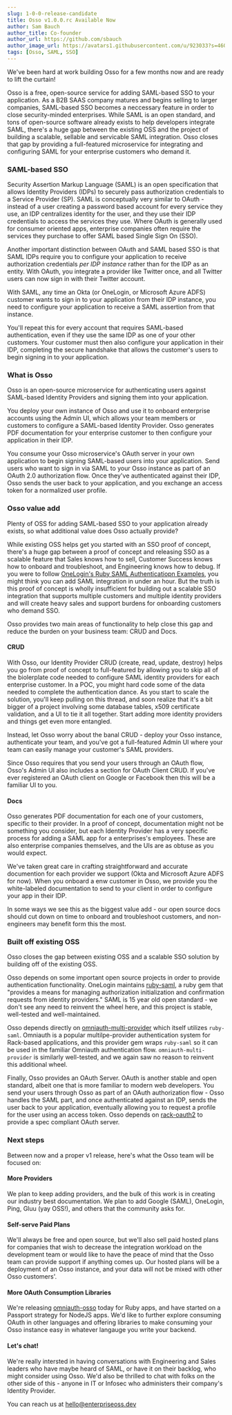 ```yaml
---
slug: 1-0-0-release-candidate
title: Osso v1.0.0.rc Available Now
author: Sam Bauch
author_title: Co-founder
author_url: https://github.com/sbauch
author_image_url: https://avatars1.githubusercontent.com/u/923033?s=460&u=db9bb41f9b279750c74afc1be0ab51db05539593&v=4
tags: [Osso, SAML, SSO]
---
```


We've been hard at work building Osso for a few months now and are ready to lift the curtain!

Osso is a free, open-source service for adding SAML-based SSO to your application. As a B2B SAAS company matures and begins selling to larger companies, SAML-based SSO becomes a neccessary feature in order to close security-minded enterprises. While SAML is an open standard, and tons of open-source software already exists to help developers integrate SAML, there's a huge gap between the existing OSS and the project of building a scalable, sellable and servicable SAML integration. Osso closes that gap by providing a full-featured microservice for integrating and configuring SAML for your enterprise customers who demand it.

### SAML-based SSO

Security Assertion Markup Language (SAML) is an open specification that allows Identity Providers (IDPs) to securely pass authorization credentials to a Service Provider (SP). SAML is conceptually very similar to OAuth - instead of a user creating a password based account for every service they use, an IDP centralizes identity for the user, and they use their IDP credentials to access the services they use. Where OAuth is generally used for consumer oriented apps, enterprise companies often require the services they purchase to offer SAML based Single Sign On (SSO).

Another important distinction between OAuth and SAML based SSO is that SAML IDPs require you to configure your application to receive authorization credentials _per IDP instance_ rather than for the IDP as an entity. With OAuth, you integrate a provider like Twitter once, and all Twitter users can now sign in with their Twitter account. 

With SAML, any time an Okta (or OneLogin, or Microsoft Azure ADFS) customer wants to sign in to your application from their IDP instance, you need to configure your application to receive a SAML assertion from that instance. 

You'll repeat this for every account that requires SAML-based authentication, even if they use the same IDP as one of your other customers. Your customer must then also configure your application in their IDP, completing the secure handshake that allows the customer's users to begin signing in to your application.


### What is Osso

Osso is an open-source microservice for authenticating users against SAML-based Identity Providers and signing them into your application.

You deploy your own instance of Osso and use it to onboard enterprise accounts using the Admin UI, which allows your team members or customers to configure a SAML-based Identity Provider. Osso generates PDF documentation for your enterprise customer to then configure your application in their IDP.

You consume your Osso microservice's OAuth server in your own application to begin signing SAML-based users into your application. Send users who want to sign in via SAML to your Osso instance as part of an OAuth 2.0 authorization flow. Once they've authenticated against their IDP, Osso sends the user back to your application, and you exchange an access token for a normalized user profile.

### Osso value add

Plenty of OSS for adding SAML-based SSO to your application already exists, so what additional value does Osso actually provide?

While existing OSS helps get you started with an SSO proof of concept, there's a huge gap between a proof of concept and releasing SSO as a scalable feature that Sales knows how to sell, Customer Success knows how to onboard and troubleshoot, and Engineering knows how to debug. If you were to follow [OneLogin's Ruby SAML Authenticatiopn Examples](https://developers.onelogin.com/saml/ruby), you might think you can add SAML integration in under an hour. But the truth is this proof of concept is wholly insufficient for building out a scalable SSO integration that supports multiple customers and multiple identity providers and will create heavy sales and support burdens for onboarding customers who demand SSO.

Osso provides two main areas of functionality to help close this gap and reduce the burden on your business team: CRUD and Docs.

#### CRUD

With Osso, our Identity Provider CRUD (create, read, update, destroy) helps you go from proof of concept to full-featured by allowing you to skip all of the biolerplate code needed to configure SAML identity providers for each enterprise customer. In a POC, you might hard code some of the data needed to complete the authentication dance. As you start to scale the solution, you'll keep pulling on this thread, and soon realize that it's a bit bigger of a project involving some database tables, x509 certificate validation, and a UI to tie it all together. Start adding more identity providers and things get even more entangled.

Instead, let Osso worry about the banal CRUD - deploy your Osso instance, authenticate your team, and you've got a full-featured Admin UI where your team can easily manage your customer's SAML providers.

Since Osso requires that you send your users through an OAuth flow, Osso's Admin UI also includes a section for OAuth Client CRUD. If you've ever registered an OAuth client on Google or Facebook then this will be a familiar UI to you.

#### Docs

Osso generates PDF documentation for each one of your customers, specific to their provider. In a proof of concept, documentation might not be something you consider, but each Identity Provider has a very specific process for adding a SAML app for a enterprises's employees. These are also enterprise companies themselves, and the UIs are as obtuse as you would expect.

We've taken great care in crafting straightforward and accurate documention for each provider we support (Okta and Microsoft Azure ADFS for now). When you onboard a enw customer in Osso, we provide you the white-labeled documentation to send to your client in order to configure your app in their IDP.

In some ways we see this as the biggest value add - our open source docs should cut down on time to onboard and troubleshoot customers, and non-engineers may benefit form this the most.

### Built off existing OSS

Osso closes the gap between existing OSS and a scalable SSO solution by building off of the existing OSS.

Osso depends on some important open source projects in order to provide authentication functionality. OneLogin maintains [ruby-saml](https://github.com/onelogin/ruby-saml), a ruby gem that "provides a means for managing authorization initialization and confirmation requests from identity providers." SAML is 15 year old open standard - we don't see any need to reinvent the wheel here, and this project is stable, well-tested and well-maintained.

Osso depends directly on [omniauth-multi-provider](https://github.com/salsify/omniauth-multi-provider) which itself utilizes `ruby-saml`. Omniauth is a popular multilpe-provider authentication system for Rack-based applications, and this provider gem wraps `ruby-saml` so it can be used in the familiar Omniauth authentication flow. `omniauth-multi-provider` is similarly well-tested, and we again saw no reason to reinvent this additional wheel.

Finally, Osso provides an OAuth Server. OAuth is another stable and open standard, albeit one that is more familiar to modern web developers. You send your users through Osso as part of an OAuth authorization flow - Osso handles the SAML part, and once authenticated against an IDP, sends the user back to your application, eventually allowing you to request a profile for the user using an access token. Osso depends on [rack-oauth2](https://github.com/nov/rack-oauth2) to provide a spec compliant OAuth server.

### Next steps

Between now and a proper v1 release, here's what the Osso team will be focused on:

#### More Providers

We plan to keep adding providers, and the bulk of this work is in creating our industry best documentation. We plan to add Google (SAML), OneLogin, Ping, Gluu (yay OSS!), and others that the community asks for. 

#### Self-serve Paid Plans

We'll always be free and open source, but we'll also sell paid hosted plans for companies that wish to decrease the integration workload on the development team or would like to have the peace of mind that the Osso team can provide support if anything comes up. Our hosted plans will be a deployment of an Osso instance, and your data will not be mixed with other Osso customers'.

#### More OAuth Consumption Libraries

We're releasing [omniauth-osso](https://github.com/enterprise-oss/omniauth-osso) today for Ruby apps, and have started on a Passport strategy for NodeJS apps. We'd like to further explore consuming OAuth in other languages and offering libraries to make consuming your Osso instance easy in whatever langauge you write your backend.

#### Let's chat!

We're really intersted in having conversations with Engineering and Sales leaders who have maybe heard of SAML, or have it on their backlog, who might consider using Osso. We'd also be thrilled to chat with folks on the other side of this - anyone in IT or Infosec who administers their company's Identity Provider.

You can reach us at hello@enterpriseoss.dev